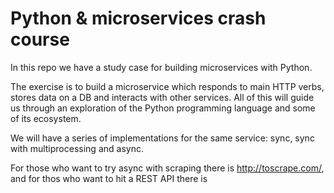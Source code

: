 # Python  & microservices crash course

In this repo we have a study case for building microservices with Python.

The exercise is to build a microservice which responds to main HTTP verbs, stores data on a DB and interacts with other services. All of this will guide us through an exploration of the Python programming language and some of its ecosystem.

We will have a series of implementations for the same service: sync, sync with multiprocessing and async.

For those who want to try async with scraping there is http://toscrape.com/, and for thos who want to hit a REST API there is 
